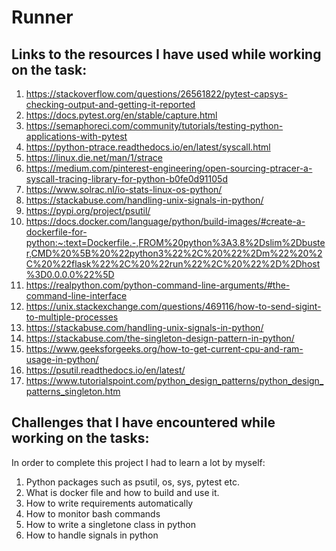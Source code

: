 # Runner

## Links to the resources I have used while working on the task:

1. https://stackoverflow.com/questions/26561822/pytest-capsys-checking-output-and-getting-it-reported
2. https://docs.pytest.org/en/stable/capture.html
3. https://semaphoreci.com/community/tutorials/testing-python-applications-with-pytest
4. https://python-ptrace.readthedocs.io/en/latest/syscall.html
5. https://linux.die.net/man/1/strace
6. https://medium.com/pinterest-engineering/open-sourcing-ptracer-a-syscall-tracing-library-for-python-b0fe0d91105d
7. https://www.solrac.nl/io-stats-linux-os-python/
8. https://stackabuse.com/handling-unix-signals-in-python/
9. https://pypi.org/project/psutil/
10. https://docs.docker.com/language/python/build-images/#create-a-dockerfile-for-python:~:text=Dockerfile.-,FROM%20python%3A3.8%2Dslim%2Dbuster,CMD%20%5B%20%22python3%22%2C%20%22%2Dm%22%20%2C%20%22flask%22%2C%20%22run%22%2C%20%22%2D%2Dhost%3D0.0.0.0%22%5D
11. https://realpython.com/python-command-line-arguments/#the-command-line-interface
12. https://unix.stackexchange.com/questions/469116/how-to-send-sigint-to-multiple-processes
13. https://stackabuse.com/handling-unix-signals-in-python/
14. https://stackabuse.com/the-singleton-design-pattern-in-python/
15. https://www.geeksforgeeks.org/how-to-get-current-cpu-and-ram-usage-in-python/
16. https://psutil.readthedocs.io/en/latest/
17. https://www.tutorialspoint.com/python_design_patterns/python_design_patterns_singleton.htm

## Challenges that I have encountered while working on the tasks:

In order to complete this project I had to learn a lot by myself:
1. Python packages such as psutil, os, sys, pytest etc.
2. What is docker file and how to build and use it.
3. How to write requirements automatically
4. How to monitor bash commands
5. How to write a singletone class in python
6. How to handle signals in python
